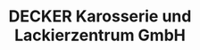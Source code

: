 ---
title: "DECKER Karosserie und Lackierzentrum GmbH"
url: /oberwaltersdorf/decker-karosserie-und-lackierzentrum-gmbh/
shop: Autowerkstatt
---